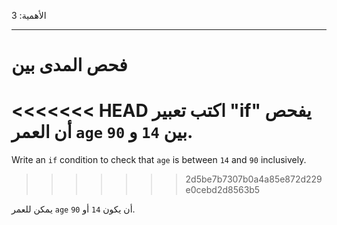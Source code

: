 الأهمية: 3

---

# فحص المدى بين

<<<<<<< HEAD
اكتب تعبير "if" يفحص أن العمر `age` بين `14` و `90`.
=======
Write an `if` condition to check that `age` is between `14` and `90` inclusively.
>>>>>>> 2d5be7b7307b0a4a85e872d229e0cebd2d8563b5

يمكن للعمر `age` أن يكون `14` أو `90`.
